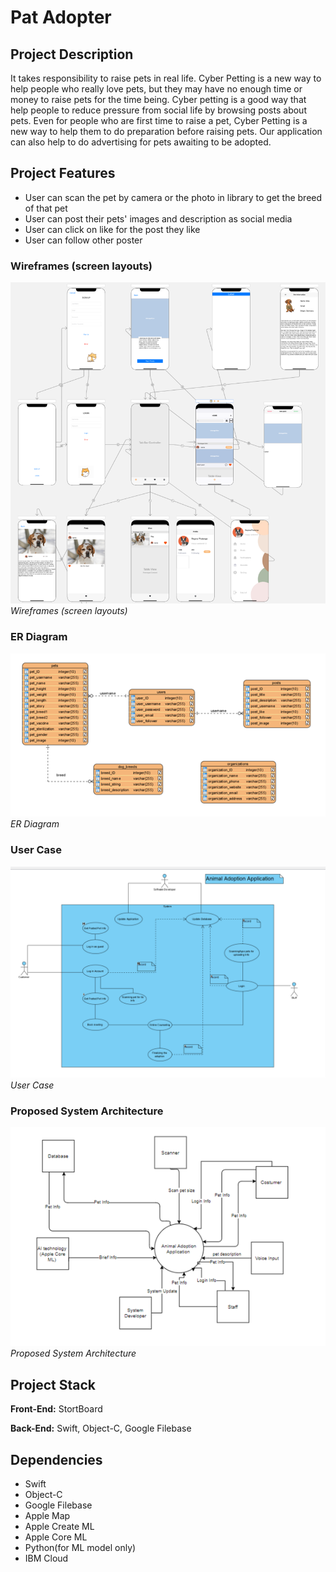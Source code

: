 # Pat Adopter
## Project Description
It takes responsibility to raise pets in real life. Cyber Petting is a new way to help people who really love pets, but they may have no enough time or money to raise pets for the time being. Cyber petting is a good way that help people to reduce pressure from social life by browsing posts about pets. Even for people who are first time to raise a pet, Cyber Petting is a new way to help them to do preparation before raising pets. Our application can also help to do advertising for pets awaiting to be adopted.

## Project Features
- User can scan the pet by camera or the photo in library to get the breed of that pet
- User can post their pets' images and description as social media
- User can click on like for the post they like
- User can follow other poster

### Wireframes (screen layouts)
!['booked-slots-available'](https://github.com/DaisongShi/mile2/blob/main/docs/Wireframes.png)
_Wireframes (screen layouts)_

### ER Diagram
!['book-new-apt'](https://github.com/DaisongShi/mile2/blob/main/docs/ERD.png)
_ER Diagram_

### User Case
!['booked-slots-available'](https://github.com/DaisongShi/mile2/blob/main/docs/User%20Case.png)
_User Case_

### Proposed System Architecture
!['book-new-apt'](https://github.com/DaisongShi/mile2/blob/main/docs/Proposed%20System%20Architecture.png)
_Proposed System Architecture_

## Project Stack

__Front-End:__ StortBoard

__Back-End:__ Swift, Object-C, Google Filebase

## Dependencies
- Swift
- Object-C
- Google Filebase
- Apple Map
- Apple Create ML
- Apple Core ML
- Python(for ML model only)
- IBM Cloud
